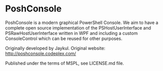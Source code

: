 PoshConsole
===========

PoshConsole is a modern graphical PowerShell Console. We aim to have a
complete open source implementation of the PSHostUserInterface and
PSRawHostUserInterface written in WPF and including a custom
ConsoleControl which can be reused for other purposes.

Originally developed by Jaykul. Original website: http://poshconsole.codeplex.com/

Published under the terms of MSPL, see LICENSE.md file.
